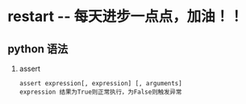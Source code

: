 # restart -- 每天进步一点点，加油！！

## python 语法
1. assert
    ```
    assert expression[, expression] [, arguments]
    expression 结果为True则正常执行，为False则触发异常
    ```
